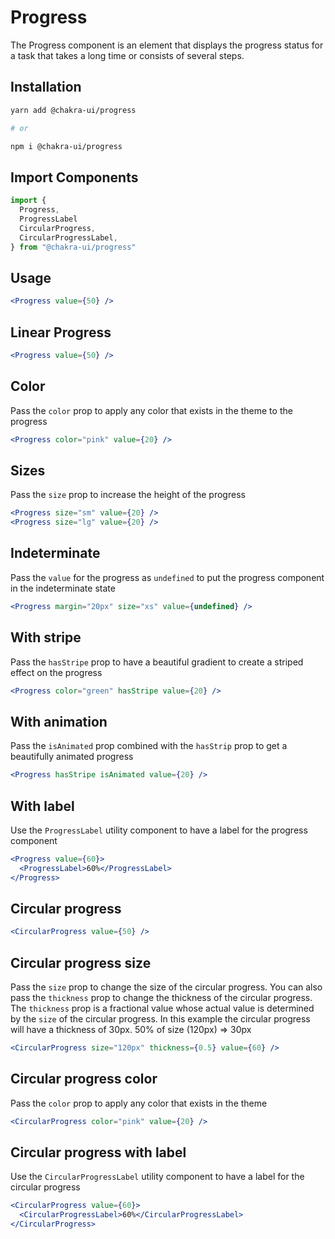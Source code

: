# Progress

The Progress component is an element that displays the progress status for a
task that takes a long time or consists of several steps.

## Installation

```sh
yarn add @chakra-ui/progress

# or

npm i @chakra-ui/progress
```

## Import Components

```jsx
import {
  Progress,
  ProgressLabel
  CircularProgress,
  CircularProgressLabel,
} from "@chakra-ui/progress"
```

## Usage

```jsx
<Progress value={50} />
```

## Linear Progress

```jsx
<Progress value={50} />
```

## Color

Pass the `color` prop to apply any color that exists in the theme to the
progress

```jsx
<Progress color="pink" value={20} />
```

## Sizes

Pass the `size` prop to increase the height of the progress

```jsx
<Progress size="sm" value={20} />
<Progress size="lg" value={20} />
```

## Indeterminate

Pass the `value` for the progress as `undefined` to put the progress component
in the indeterminate state

```jsx
<Progress margin="20px" size="xs" value={undefined} />
```

## With stripe

Pass the `hasStripe` prop to have a beautiful gradient to create a striped
effect on the progress

```jsx
<Progress color="green" hasStripe value={20} />
```

## With animation

Pass the `isAnimated` prop combined with the `hasStrip` prop to get a
beautifully animated progress

```jsx
<Progress hasStripe isAnimated value={20} />
```

## With label

Use the `ProgressLabel` utility component to have a label for the progress
component

```jsx
<Progress value={60}>
  <ProgressLabel>60%</ProgressLabel>
</Progress>
```

## Circular progress

```jsx
<CircularProgress value={50} />
```

## Circular progress size

Pass the `size` prop to change the size of the circular progress. You can also
pass the `thickness` prop to change the thickness of the circular progress. The
`thickness` prop is a fractional value whose actual value is determined by the
`size` of the circular progress. In this example the circular progress will have
a thickness of 30px. 50% of size (120px) => 30px

```jsx
<CircularProgress size="120px" thickness={0.5} value={60} />
```

## Circular progress color

Pass the `color` prop to apply any color that exists in the theme

```jsx
<CircularProgress color="pink" value={20} />
```

## Circular progress with label

Use the `CircularProgressLabel` utility component to have a label for the
circular progress

```jsx
<CircularProgress value={60}>
  <CircularProgressLabel>60%</CircularProgressLabel>
</CircularProgress>
```
